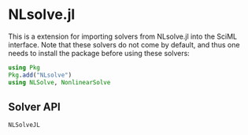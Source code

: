 # NLsolve.jl

This is a extension for importing solvers from NLsolve.jl into the SciML interface. Note
that these solvers do not come by default, and thus one needs to install the package before
using these solvers:

```julia
using Pkg
Pkg.add("NLsolve")
using NLSolve, NonlinearSolve
```

## Solver API

```@docs
NLSolveJL
```
